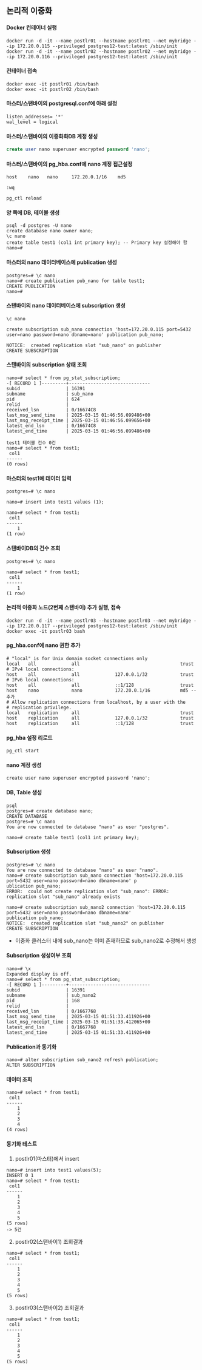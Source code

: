 ## 논리적 이중화

#### Docker 컨테이너 실행
```
docker run -d -it --name postlr01 --hostname postlr01 --net mybridge --ip 172.20.0.115 --privileged postgres12-test:latest /sbin/init
docker run -d -it --name postlr02 --hostname postlr02 --net mybridge --ip 172.20.0.116 --privileged postgres12-test:latest /sbin/init
```

#### 컨테이너 접속
```
docker exec -it postlr01 /bin/bash
docker exec -it postlr02 /bin/bash
```

#### 마스터/스탠바이의 postgresql.conf에 아래 설정
```
listen_addresses= '*'
wal_level = logical
```

#### 마스터/스탠바이의 이중화화DB 계정 생성
```sql
create user nano superuser encrypted password 'nano';
```

#### 마스터/스탠바이의 pg_hba.conf에 nano 계정 접근설정
```
host    nano   nano     172.20.0.1/16    md5

:wq

pg_ctl reload

```


#### 양 쪽에 DB, 테이블 생성
```
psql -d postgres -U nano
create database nano owner nano;
\c nano
create table test1 (col1 int primary key); -- Primary key 설정해야 함
nano=#
```



#### 마스터의 nano 데이터베이스에 publication 생성
```
postgres=# \c nano
nano=# create publication pub_nano for table test1;
CREATE PUBLICATION
nano=#
```

#### 스탠바이의 nano 데이터베이스에 subscription 생성
```
\c nano

create subscription sub_nano connection 'host=172.20.0.115 port=5432 user=nano password=nano dbname=nano' publication pub_nano;

NOTICE:  created replication slot "sub_nano" on publisher
CREATE SUBSCRIPTION
```

#### 스탠바이의 subscription 상태 조회
```
nano=# select * from pg_stat_subscription;
-[ RECORD 1 ]---------+------------------------------
subid                 | 16391
subname               | sub_nano
pid                   | 624
relid                 |
received_lsn          | 0/16674C8
last_msg_send_time    | 2025-03-15 01:46:56.099486+00
last_msg_receipt_time | 2025-03-15 01:46:56.099656+00
latest_end_lsn        | 0/16674C8
latest_end_time       | 2025-03-15 01:46:56.099486+00

test1 테이블 건수 0건
nano=# select * from test1;
 col1
------
(0 rows)
```

#### 마스터의 test1에 데이터 입력
```
postgres=# \c nano

nano=# insert into test1 values (1);

nano=# select * from test1;
 col1
------
    1
(1 row)
```

#### 스탠바이DB의 건수 조회
```
postgres=# \c nano

nano=# select * from test1;
 col1
------
    1
(1 row)
```


#### 논리적 이중화 노드(2번째 스탠바이) 추가 실행, 접속
```
docker run -d -it --name postlr03 --hostname postlr03 --net mybridge --ip 172.20.0.117 --privileged postgres12-test:latest /sbin/init
docker exec -it postlr03 bash
```

#### pg_hba.conf에 nano 권한 추가
```
# "local" is for Unix domain socket connections only
local   all             all                                     trust
# IPv4 local connections:
host    all             all             127.0.0.1/32            trust
# IPv6 local connections:
host    all             all             ::1/128                 trust
host    nano            nano            172.20.0.1/16           md5 -- 추가
# Allow replication connections from localhost, by a user with the
# replication privilege.
local   replication     all                                     trust
host    replication     all             127.0.0.1/32            trust
host    replication     all             ::1/128                 trust
```

#### pg_hba 설정 리로드
```
pg_ctl start
```

#### nano 계정 생성
```
create user nano superuser encrypted password 'nano';
```

#### DB, Table 생성
```
psql
postgres=# create database nano;
CREATE DATABASE
postgres=# \c nano
You are now connected to database "nano" as user "postgres".

nano=# create table test1 (col1 int primary key);
```

#### Subscription 생성
```
postgres=# \c nano
You are now connected to database "nano" as user "nano".
nano=# create subscription sub_nano connection 'host=172.20.0.115 port=5432 user=nano password=nano dbname=nano' p
ublication pub_nano;
ERROR:  could not create replication slot "sub_nano": ERROR:  replication slot "sub_nano" already exists

nano=# create subscription sub_nano2 connection 'host=172.20.0.115 port=5432 user=nano password=nano dbname=nano'
publication pub_nano;
NOTICE:  created replication slot "sub_nano2" on publisher
CREATE SUBSCRIPTION
```
- 이중화 클러스터 내에 sub_nano는 이미 존재하므로 sub_nano2로 수정해서 생성

#### Subscription 생성여부 조회
```
nano=# \x
Expanded display is off.
nano=# select * from pg_stat_subscription;
-[ RECORD 1 ]---------+------------------------------
subid                 | 16391
subname               | sub_nano2
pid                   | 168
relid                 |
received_lsn          | 0/1667768
last_msg_send_time    | 2025-03-15 01:51:33.411926+00
last_msg_receipt_time | 2025-03-15 01:51:33.412065+00
latest_end_lsn        | 0/1667768
latest_end_time       | 2025-03-15 01:51:33.411926+00
```

#### Publication과 동기화
```
nano=# alter subscription sub_nano2 refresh publication;
ALTER SUBSCRIPTION
```

#### 데이터 조회
```
nano=# select * from test1;
 col1
------
    1
    2
    3
    4
(4 rows)
```

#### 동기화 테스트

1. postlr01(마스터)에서 insert
```
nano=# insert into test1 values(5);
INSERT 0 1
nano=# select * from test1;
 col1
------
    1
    2
    3
    4
    5
(5 rows)
-> 5건
```

2. postlr02(스탠바이1) 조회결과
```
nano=# select * from test1;
 col1
------
    1
    2
    3
    4
    5
(5 rows)
```

3. postlr03(스탠바이2) 조회결과
```
nano=# select * from test1;
 col1
------
    1
    2
    3
    4
    5
(5 rows)
```
